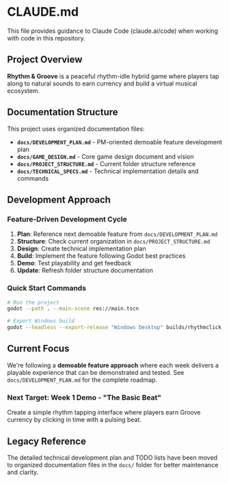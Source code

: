 # CLAUDE.md

This file provides guidance to Claude Code (claude.ai/code) when working with code in this repository.

## Project Overview

**Rhythm & Groove** is a peaceful rhythm-idle hybrid game where players tap along to natural sounds to earn currency and build a virtual musical ecosystem.

## Documentation Structure

This project uses organized documentation files:

- **`docs/DEVELOPMENT_PLAN.md`** - PM-oriented demoable feature development plan
- **`docs/GAME_DESIGN.md`** - Core game design document and vision  
- **`docs/PROJECT_STRUCTURE.md`** - Current folder structure reference
- **`docs/TECHNICAL_SPECS.md`** - Technical implementation details and commands

## Development Approach

### Feature-Driven Development Cycle
1. **Plan**: Reference next demoable feature from `docs/DEVELOPMENT_PLAN.md`
2. **Structure**: Check current organization in `docs/PROJECT_STRUCTURE.md`
3. **Design**: Create technical implementation plan
4. **Build**: Implement the feature following Godot best practices
5. **Demo**: Test playability and get feedback
6. **Update**: Refresh folder structure documentation

### Quick Start Commands
```bash
# Run the project
godot --path . --main-scene res://main.tscn

# Export Windows build  
godot --headless --export-release "Windows Desktop" builds/rhythmclick.exe
```

## Current Focus

We're following a **demoable feature approach** where each week delivers a playable experience that can be demonstrated and tested. See `docs/DEVELOPMENT_PLAN.md` for the complete roadmap.

### Next Target: Week 1 Demo - "The Basic Beat"
Create a simple rhythm tapping interface where players earn Groove currency by clicking in time with a pulsing beat.

## Legacy Reference

The detailed technical development plan and TODO lists have been moved to organized documentation files in the `docs/` folder for better maintenance and clarity.